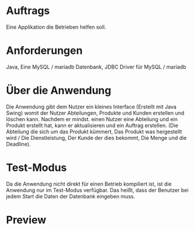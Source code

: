 # Auftrags
Eine Applikation die Betrieben helfen soll.

# Anforderungen
Java,
Eine MySQL / mariadb Datenbank,
JDBC Driver für MySQL / mariadb

# Über die Anwendung
Die Anwendung gibt dem Nutzer ein kleines Interface (Erstellt mit Java Swing) womit der Nutzer Abteilungen, Produkte und Kunden erstellen und löschen kann.
Nachdem er mindst. einen Nutzer eine Abteilung und ein Produkt erstellt hat, kann er aktualisieren und ein Auftrag erstellen. 
(Die Abteilung die sich um das Produkt kümmert, Das Produkt was hergestellt wird / Die Dienstleistung, Der Kunde der dies bekommt, Die Menge und die Deadline).

# Test-Modus
Da die Anwendung nicht direkt für einen Betrieb kompiliert ist, ist die Anwendung nur im Test-Modus verfügbar. Das heißt, dass
der Benutzer bei jedem Start die Daten der Datenbank eingeben muss.

# Preview
